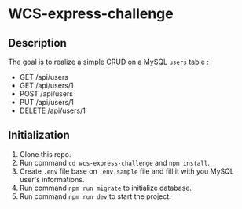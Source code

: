 # WCS-express-challenge

## Description

The goal is to realize a simple CRUD on a MySQL `users` table :
- GET /api/users
- GET /api/users/1
- POST /api/users
- PUT /api/users/1
- DELETE /api/users/1

## Initialization

1. Clone this repo.
2. Run command `cd wcs-express-challenge` and `npm install`.
3. Create `.env` file base on `.env.sample` file and fill it with you MySQL user's informations.
4. Run command `npm run migrate` to initialize database.
5. Run command `npm run dev` to start the project.